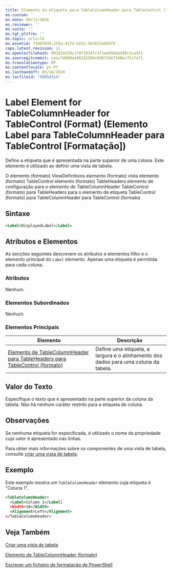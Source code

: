 ```yaml
---
title: Elemento da etiqueta para TableColumnHeader para TableControl (formato) | Documentos da Microsoft
ms.custom: ''
ms.date: 09/13/2016
ms.reviewer: ''
ms.suite: ''
ms.tgt_pltfrm: ''
ms.topic: article
ms.assetid: 7196f039-2f6a-41fd-b252-5b1623ebb9f9
caps.latest.revision: 11
ms.openlocfilehash: 09183a538c179f19347c3f1ed45b4ad38c2ca451
ms.sourcegitcommit: caac7d098a448232304c9d6728e7340ec7517a71
ms.translationtype: MT
ms.contentlocale: pt-PT
ms.lasthandoff: 03/16/2019
ms.locfileid: "58054514"
---
```

# <a name="label-element-for-tablecolumnheader-for-tablecontrol-format"></a>Label Element for TableColumnHeader for TableControl (Format) (Elemento Label para TableColumnHeader para TableControl [Formatação])

Define a etiqueta que é apresentada na parte superior de uma coluna. Este elemento é utilizado ao definir uma vista de tabela.

O elemento (formato) ViewDefinitions elemento (formato) vista elemento (formato) TableControl elemento (formato) TableHeaders elemento de configuração para o elemento de TableColumnHeader TableControl (formato) para TableHeaders para o elemento de etiqueta TableControl (formato) para TableColumnHeader para TableControl (formato)

## <a name="syntax"></a>Sintaxe

```xml
<Label>DisplayedLabel</Label>

```

## <a name="attributes-and-elements"></a>Atributos e Elementos

As secções seguintes descrevem os atributos e elementos filho e o elemento principal do `Label` elemento. Apenas uma etiqueta é permitida para cada coluna.

### <a name="attributes"></a>Atributos

Nenhum.

### <a name="child-elements"></a>Elementos Subordinados

Nenhum.

### <a name="parent-elements"></a>Elementos Principais

|Elemento|Descrição|
|-------------|-----------------|
|[Elemento de TableColumnHeader para TableHeaders para TableControl (formato)](./tablecolumnheader-element-format.md)|Define uma etiqueta, a largura e o alinhamento dos dados para uma coluna da tabela.|

## <a name="text-value"></a>Valor do Texto

Especifique o texto que é apresentado na parte superior da coluna da tabela. Não há nenhum caráter restrito para a etiqueta de coluna.

## <a name="remarks"></a>Observações

Se nenhuma etiqueta for especificada, é utilizado o nome da propriedade cujo valor é apresentado nas linhas.

Para obter mais informações sobre os componentes de uma vista de tabela, consulte [criar uma vista de tabela](./creating-a-table-view.md).

## <a name="example"></a>Exemplo

Este exemplo mostra um `TableColumnHeader` elemento cuja etiqueta é "Coluna 1".

```xml
<TableColumnHeader>
  <Label>Column 1</Label)
  <Width>16</Width>
  <Alignment>Left</Alignment>
</TableColumnHeader>
```

## <a name="see-also"></a>Veja Também

[Criar uma vista de tabela](./creating-a-table-view.md)

[Elemento de TableColumnHeader (formato)](./tablecolumnheader-element-format.md)

[Escrever um ficheiro de formatação de PowerShell](./writing-a-powershell-formatting-file.md)
